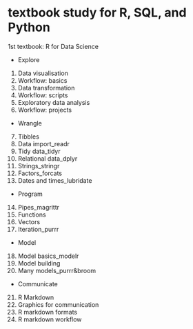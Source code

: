 # textbook study for R, SQL, and Python

1st textbook: R for Data Science

- Explore
01. Data visualisation
02. Workflow: basics
03. Data transformation
04. Workflow: scripts
05. Exploratory data analysis
06. Workflow: projects

- Wrangle
07. Tibbles
08. Data import_readr
09. Tidy data_tidyr
10. Relational data_dplyr
11. Strings_stringr
12. Factors_forcats
13. Dates and times_lubridate

- Program
14. Pipes_magrittr
15. Functions
16. Vectors
17. Iteration_purrr

- Model
18. Model basics_modelr
19. Model building
20. Many models_purrr&broom

- Communicate
21. R Markdown
22. Graphics for communication
23. R markdown formats
24. R markdown workflow
